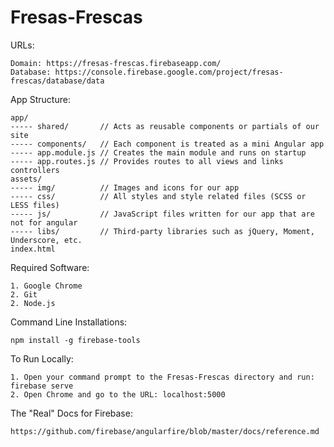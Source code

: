 # Fresas-Frescas


URLs:

	Domain: https://fresas-frescas.firebaseapp.com/
	Database: https://console.firebase.google.com/project/fresas-frescas/database/data


App Structure:

	app/
	----- shared/   	// Acts as reusable components or partials of our site
	----- components/   // Each component is treated as a mini Angular app
	----- app.module.js // Creates the main module and runs on startup
	----- app.routes.js // Provides routes to all views and links controllers
	assets/
	----- img/      	// Images and icons for our app
	----- css/      	// All styles and style related files (SCSS or LESS files)
	----- js/       	// JavaScript files written for our app that are not for angular
	----- libs/     	// Third-party libraries such as jQuery, Moment, Underscore, etc.
	index.html


Required Software:

	1. Google Chrome
	2. Git
	2. Node.js


Command Line Installations:

	npm install -g firebase-tools


To Run Locally:

	1. Open your command prompt to the Fresas-Frescas directory and run: firebase serve
	2. Open Chrome and go to the URL: localhost:5000


The "Real" Docs for Firebase:

	https://github.com/firebase/angularfire/blob/master/docs/reference.md
